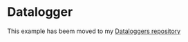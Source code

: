# Datalogger

This example has beem moved to my [Dataloggers repository](https://tigoe.github.io/DataloggingExamples/wifi-datalogger.html)